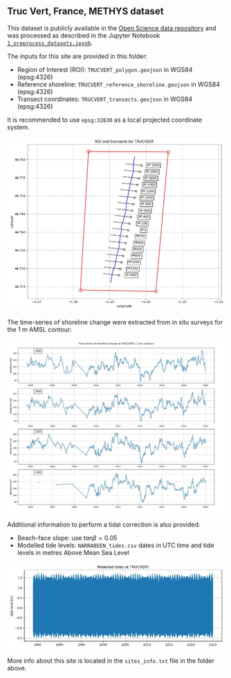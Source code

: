 ## Truc Vert, France, METHYS dataset

This dataset is publicly available in the [Open Science data repository](https://osf.io/jftw8/) and was processed as described in the Jupyter Notebook [`1_preprocess_datasets.ipynb`](https://github.com/SatelliteShorelines/SDS_Benchmark/blob/main/1_preprocess_datasets.ipynb).

The inputs for this site are provided in this folder:
- Region of Interest (ROI): `TRUCVERT_polygon.geojson` in WGS84 (epsg:4326)
- Reference shoreline: `TRUCVERT_reference_shoreline.geojson` in WGS84 (epsg:4326)
- Transect coordinates: `TRUCVERT_transects.geojson`  in WGS84 (epsg:4326)

It is recommended to use `epsg:32630` as a local projected coordinate system.

![image](./TRUCVERT_inputs.jpg)

The time-series of shoreline change were extracted from in situ surveys for the 1 m AMSL contour:

![image](./TRUCVERT_insitu_timeseries.jpg)

Additional information to perform a tidal correction is also provided:
- Beach-face slope: use $tan\beta = 0.05$
- Modelled tide levels: `NARRABEEN_tides.csv` dates in UTC time and tide levels in metres Above Mean Sea Level

![image](./TRUCVERT_tides.jpg)

More info about this site is located in the `sites_info.txt` file in the folder above.
